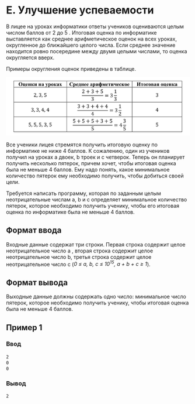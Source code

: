 # E. Улучшение успеваемости

В лицее на уроках информатики ответы учеников оцениваются целым числом баллов от 2 до 5 . Итоговая оценка по информатике
выставляется как среднее арифметическое оценок на всех уроках, округленное до ближайшего целого числа. Если среднее
значение находится ровно посередине между двумя целыми числами, то оценка округляется вверх.

Примеры округления оценок приведены в таблице.

![statement-image_2.png](..%2F.res%2Fstatement-image_2.png)

Все ученики лицея стремятся получить итоговую оценку по информатике не ниже 4 баллов. К сожалению, один из учеников
получил на уроках a двоек, b троек и c четверок. Теперь он планирует получить несколько пятерок, причем хочет, чтобы
итоговая оценка была не меньше 4 баллов. Ему надо понять, какое минимальное количество пятерок ему необходимо получить,
чтобы добиться своей цели.

Требуется написать программу, которая по заданным целым неотрицательные числам a, b и c определяет минимальное
количество пятерок, которое необходимо получить ученику, чтобы его итоговая оценка по информатике была не меньше 4
баллов.

## Формат ввода

Входные данные содержат три строки. Первая строка содержит целое неотрицательное число a , вторая строка содержит целое
неотрицательное число b, третья строка содержит целое неотрицательное число c (_0 ≤ a, b, c ≤ 10<sup>15</sup>, a + b +
c ≥ 1_).

## Формат вывода

Выходные данные должны содержать одно число: минимальное число пятерок, которое необходимо получить ученику, чтобы
итоговая оценка была не меньше 4 баллов.

## Пример 1

### Ввод

    2
    0
    0

### Вывод

    2
